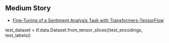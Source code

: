 ## Medium Story

- [Fine-Tuning of a Sentiment Analysis Task with Transformers-TensorFlow](https://medium.com/@alfarruggia/fine-tuning-transformers-of-sentiment-analysis-task-on-apple-m1-chip-a5adda8a3d87)



test_dataset = tf.data.Dataset.from_tensor_slices((test_encodings, test_labels))